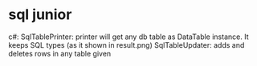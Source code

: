 # sql junior

c#:
  SqlTablePrinter: printer will get any db table as DataTable instance. It keeps SQL types (as it shown in result.png)
  SqlTableUpdater: adds and deletes rows in any table given
